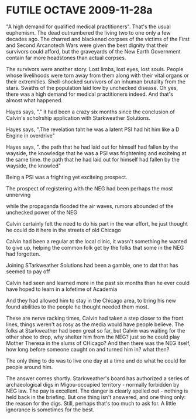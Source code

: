 <!-- TITLE: FUTILE OCTAVE 2009-11-28a -->
<!-- SUBTITLE: A game log for FUTILE OCTAVE -->

# FUTILE OCTAVE 2009-11-28a

"A high demand for qualified medical practitioners". That's the usual euphemism. The dead outnumbered the living two to one only a few decades ago. The charred and blackened corpses of the victims of the First and Second Arcanotech Wars were given the best dignity that their survivors could afford, but the graveyards of the New Earth Government contain far more headstones than actual corpses.

The survivors were another story. Lost limbs, lost eyes, lost souls. People whose livelihoods were torn away from them along with their vital organs or their extremities. Shell-shocked survivors of an inhuman brutality from the stars. Swaths of the population laid low by unchecked disease. Oh yes, there was a high demand for medical practitioners indeed. And that's almost what happened.

Hayes says, "." it had been a crazy six months since the conclusion of Calvin's scholrship application with Starkweather Solutions.

Hayes says, ".The revelation taht he was a latent PSI had hit him like a D Engine in overdrive"

Hayes says, ". the path that he had laid out for himself had fallen by the wayside, the knowledge that he was a PSI was frightening and exciteing at the same time. the path that he had laid out for himself had fallen by the wayside, the knowled"

Being a PSI was a frighting yet exciteing prospect.

The prospect of registering with the NEG had been perhaps the most unnerving

while the propaganda flooded the air waves, rumors abounded of the unchecked power of the NEG

Calvin certainly felt the need to do his part in the war effort, he just thought he could do it here in the streets of old Chicago

Calvin had been a regular at the local clinic, it wasn't something he wanted to give up, helping the common folk get by the folks that some in the NEG had forgotten.

Joining STarkweather Solutions had been a gamble, one to dat that has seemed to pay off

Calvin had seen and learned more in the past six months than he ever could have hoped to learn in a lofetime of Academia

And they had allowed him to stay in the Chicago area, to bring his new found abilities to the people he thought needed them most.

These are nerve racking times, Calvin had taken a step closer to the front lines, things weren't as rosy as the media would have people believe. The folks at Starkweather had been great so far, but Calvin was waiting for the other shoe to drop, why shelter him from the NEG? just so he could play Mother Theresa in the slums of CHicago? And then there was the NEG itself, how long before someone caught on and turned him in? what then?

The only thing to do was to live one day at a time and do what he could for people around him.

The answer comes shortly. Starkweather's board has authorized a series of archaeological digs in Migou-occupied territory - normally forbidden by NEG law. The pay is excellent. The danger is clearly spelled out - nothing is held back in the briefing. But one thing isn't answered, and one thing only: the reason for the digs. Still, perhaps that's too much to ask for. A little ignorance is sometimes for the best.